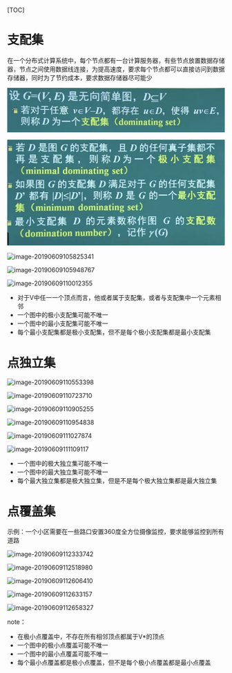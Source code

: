 [TOC]

# 支配集

在一个分布式计算系统中，每个节点都有一台计算服务器，有些节点放置数据存储器，节点之间使用数据线连接，为提高速度，要求每个节点都可以直接访问到数据存储器，同时为了节约成本，要求数据存储器尽可能少

![image-20190609105534147](../../images/discrete_math/image-20190609105534147.png)

![image-20190609105732741](../../images/discrete_math/image-20190609105732741.png)

![image-20190609105825341](/Users/chenyansong/Documents/note/images/discrete_math/image-20190609105825341.png)

![image-20190609105948767](/Users/chenyansong/Documents/note/images/discrete_math/image-20190609105948767.png)

![image-20190609110012355](/Users/chenyansong/Documents/note/images/discrete_math/image-20190609110012355.png)



* 对于V中任一一个顶点而言，他或者属于支配集，或者与支配集中一个元素相邻
* 一个图中的极小支配集可能不唯一
* 一个图中的最小支配集可能不唯一
* 每个最小支配集都是极小支配集，但不是每个极小支配集都是最小支配集



# 点独立集

![image-20190609110553398](/Users/chenyansong/Documents/note/images/discrete_math/image-20190609110553398.png)

![image-20190609110723710](/Users/chenyansong/Documents/note/images/discrete_math/image-20190609110723710.png)

![image-20190609110905255](/Users/chenyansong/Documents/note/images/discrete_math/image-20190609110905255.png)

![image-20190609110954838](/Users/chenyansong/Documents/note/images/discrete_math/image-20190609110954838.png)

![image-20190609111027874](/Users/chenyansong/Documents/note/images/discrete_math/image-20190609111027874.png)

![image-20190609111109117](/Users/chenyansong/Documents/note/images/discrete_math/image-20190609111109117.png)

* 一个图中的极大独立集可能不唯一
* 一个图中的最大独立集可能不唯一
* 每个最大独立集都是极大独立集，但是不是每个极大独立集都是最大独立集



# 点覆盖集

示例：一个小区需要在一些路口安置360度全方位摄像监控，要求能够监控到所有道路

![image-20190609112333742](/Users/chenyansong/Documents/note/images/discrete_math/image-20190609112333742.png)

![image-20190609112518980](/Users/chenyansong/Documents/note/images/discrete_math/image-20190609112518980.png)



![image-20190609112606410](/Users/chenyansong/Documents/note/images/discrete_math/image-20190609112606410.png)

![image-20190609112633157](/Users/chenyansong/Documents/note/images/discrete_math/image-20190609112633157.png)

![image-20190609112658327](/Users/chenyansong/Documents/note/images/discrete_math/image-20190609112658327.png)



note：

* 在极小点覆盖中，不存在所有相邻顶点都属于V*的顶点
* 一个图中的极小点覆盖可能不唯一
* 一个图中的最小点覆盖可能不唯一
* 每个最小点覆盖都是极小点覆盖，但不是每个极小点覆盖都是最小点覆盖








